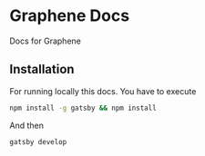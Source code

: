 # Graphene Docs
Docs for Graphene


## Installation

For running locally this docs. You have to execute
```bash
npm install -g gatsby && npm install
```

And then

```bash
gatsby develop
```